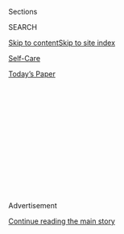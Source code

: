 <div id="app">

<div>

<div>

<div>

<div class="NYTAppHideMasthead css-1q2w90k e1suatyy0">

<div class="section css-ui9rw0 e1suatyy2">

<div class="css-eph4ug er09x8g0">

<div class="css-6n7j50">

</div>

<span class="css-1dv1kvn">Sections</span>

<div class="css-10488qs">

<span class="css-1dv1kvn">SEARCH</span>

</div>

[Skip to content](#site-content)[Skip to site
index](#site-index)

</div>

<div id="masthead-section-label" class="css-1wr3we4 eaxe0e00">

[Self-Care](https://www.nytimes3xbfgragh.onion/section/style/self-care/)

</div>

<div class="css-10698na e1huz5gh0">

</div>

</div>

<div id="masthead-bar-one" class="section hasLinks css-15hmgas e1csuq9d3">

<div class="css-uqyvli e1csuq9d0">

</div>

<div class="css-1uqjmks e1csuq9d1">

</div>

<div class="css-9e9ivx">

[](https://myaccount.nytimes3xbfgragh.onion/auth/login?response_type=cookie&client_id=vi)

</div>

<div class="css-1bvtpon e1csuq9d2">

[Today’s
Paper](https://www.nytimes3xbfgragh.onion/section/todayspaper)

</div>

</div>

</div>

</div>

<div data-aria-hidden="false">

<div id="site-content" data-role="main">

<div>

<div class="css-1aor85t" style="opacity:0.000000001;z-index:-1;visibility:hidden">

<div class="css-1hqnpie">

<div class="css-epjblv">

<span class="css-17xtcya">[Self-Care](/section/style/self-care/)</span><span class="css-x15j1o">|</span><span class="css-fwqvlz">Is
Coffee Good for
You?</span>

</div>

<div class="css-k008qs">

<div class="css-1iwv8en">

<span class="css-18z7m18"></span>

<div>

</div>

</div>

<span class="css-1n6z4y">https://nyti.ms/31PQftM</span>

<div class="css-1705lsu">

<div class="css-4xjgmj">

<div class="css-4skfbu" data-role="toolbar" data-aria-label="Social Media Share buttons, Save button, and Comments Panel with current comment count" data-testid="share-tools">

  - 
  - 
  - 
  - 
    
    <div class="css-6n7j50">
    
    </div>

  - 

</div>

</div>

</div>

</div>

</div>

</div>

<div class="css-13pd83m">

</div>

<div id="top-wrapper" class="css-1sy8kpn">

<div id="top-slug" class="css-l9onyx">

Advertisement

</div>

[Continue reading the main
story](#after-top)

<div class="ad top-wrapper" style="text-align:center;height:100%;display:block;min-height:250px">

<div id="top" class="place-ad" data-position="top" data-size-key="top">

</div>

</div>

<div id="after-top">

</div>

</div>

<div>

<div id="sponsor-wrapper" class="css-1hyfx7x">

<div id="sponsor-slug" class="css-19vbshk">

Supported by

</div>

[Continue reading the main
story](#after-sponsor)

<div id="sponsor" class="ad sponsor-wrapper" style="text-align:center;height:100%;display:block">

</div>

<div id="after-sponsor">

</div>

</div>

<div class="css-186x18t">

Scam or not

</div>

<div class="css-1vkm6nb ehdk2mb0">

# Is Coffee Good for You?

</div>

Yes\! But it depends on the kind of coffee and the
quantity.

<div class="css-79elbk" data-testid="photoviewer-wrapper">

<div class="css-z3e15g" data-testid="photoviewer-wrapper-hidden">

</div>

<div class="css-1a48zt4 ehw59r15" data-testid="photoviewer-children">

![<span class="css-cnj6d5 e1z0qqy90" itemprop="copyrightHolder"><span class="css-1ly73wi e1tej78p0">Credit...</span><span><span>Photo
Illustration by The New York Times; Shutterstock
(coffee)</span></span></span>](https://static01.graylady3jvrrxbe.onion/images/2020/02/14/fashion/14scams-coffee2/14scams-coffee2-articleLarge.jpg?quality=75&auto=webp&disable=upscale)

</div>

</div>

<div class="css-18e8msd">

<div class="css-vp77d3 epjyd6m0">

<div class="css-1baulvz">

By <span class="css-1baulvz last-byline" itemprop="name">Dawn
MacKeen</span>

</div>

</div>

  - 
    
    <div class="css-ld3wwf e16638kd2">
    
    Published Feb. 13, 2020Updated Feb. 22,
    2020
    
    </div>

  - 
    
    <div class="css-4xjgmj">
    
    <div class="css-pvvomx" data-role="toolbar" data-aria-label="Social Media Share buttons, Save button, and Comments Panel with current comment count" data-testid="share-tools">
    
      - 
      - 
      - 
      - 
        
        <div class="css-6n7j50">
        
        </div>
    
      - 
    
    </div>
    
    </div>

</div>

</div>

<div class="section meteredContent css-1r7ky0e" name="articleBody" itemprop="articleBody">

<div class="css-1fanzo5 StoryBodyCompanionColumn">

<div class="css-53u6y8">

We’ve come a long way from the cans of Folgers that filled our
grandparents’ cupboards, with our oat milk lattes, cold brews and
Frappuccinos. Some of us are still very utilitarian about the drink
while others perform elaborate rituals. The fourth most popular beverage
in the country, coffee is steeped into our culture. Just the right
amount can improve our mood; too much may make us feel anxious and
jittery.

-----

## Is coffee good for me?

Yes.

In moderation, coffee seems to be good for most people — that’s 3 to 5
cups daily, or up to 400 milligrams of caffeine.

“The evidence is pretty consistent that coffee is associated with a
lower risk of mortality,” said Erikka Loftfield, a research fellow at
the National Cancer Institute who has studied the beverage.

</div>

</div>

<div class="css-1fanzo5 StoryBodyCompanionColumn">

<div class="css-53u6y8">

For years, coffee was believed to be a possible carcinogen, but the 2015
[Dietary
Guidelines](https://health.gov/dietaryguidelines/2015-scientific-report/PDFs/Scientific-Report-of-the-2015-Dietary-Guidelines-Advisory-Committee.pdf)
**** helped to change perception. **** For the first time, moderate
coffee drinking was included as part of a healthy diet. When researchers
controlled for lifestyle factors, like how **** many heavy coffee
drinkers also smoked, the data tipped in coffee’s favor.

A large 2017 review on coffee consumption and human health **** in the
[British Medical
Journal](https://www.bmj.com/content/359/bmj.j5024.long) also found ****
that most of the time, coffee was associated with a benefit, rather than
a harm. In examining more than 200 reviews of previous studies, the
authors observed that moderate coffee drinkers had less cardiovascular
disease, and premature death from all causes, including heart attacks
and stroke, than those skipping the beverage.

In addition, experts say some of **** the strongest protective effects
may be with Type 2 diabetes, Parkinson’s disease, and liver conditions
such as cirrhosis, liver cancer and chronic liver disease. For example,
having about five cups of coffee a day, instead of none, is correlated
with a 30 percent decreased risk of Type 2 diabetes, according to a
meta-analysis of 30 studies.

The potential benefit from coffee might be from the polyphenols, which
are plant compounds that have antioxidant properties, according to Dr.
Giuseppe Grosso, an assistant professor in human nutrition at University
of Catania in Italy and the lead author of an **** [umbrella
review](https://www.annualreviews.org/doi/10.1146/annurev-nutr-071816-064941)
**** in the Annual Review of Nutrition.

However, coffee isn’t for everyone. There are concerns about
overconsumption. This is especially true for expecting mothers because
the safety of caffeine during pregnancy is unclear. While the research
into coffee’s impact on health is ongoing, most of the work in this
field is observational.

</div>

</div>

<div class="css-1fanzo5 StoryBodyCompanionColumn">

<div class="css-53u6y8">

“We don’t know for sure if coffee is the cause of the health benefits,”
said Jonathan Fallowfield, a professor at the University of Edinburgh,
and co-author of the British Medical Journal review. **“**These findings
could be due to other factors or behaviors present in coffee drinkers.”

-----

## Does the way coffee is prepared matter?

Yes. Do you prefer a dark or light roast? Coarse grinding or fine?
Arabica or robusta?

“All of these different aspects affect the taste, but also affect the
compounds within the coffees,” said Neal Freedman, a senior investigator
with the National Cancer Institute. “But it’s not clear at all how these
different levels of compounds may be related to health.”

Roasting, for example, reduces the amount of chlorogenic acids, but
other antioxidant compounds are formed. Espresso has the highest
concentration of many compounds because it has less water than drip
coffee.

A
[study](https://jamanetwork.com/journals/jamainternalmedicine/fullarticle/2686145)
in JAMA Internal Medicine examined the coffee habits of nearly 500,000
people in the U.K. and found that it didn’t matter if they drank one cup
or chain-drank eight — regular or decaf — or whether they were fast
metabolizers of coffee or slow. They were linked to a lower risk of
death from all causes, except with instant coffee, the evidence was
weaker.

The way you prepare your cup of joe may influence your cholesterol
levels, too. “The one coffee we know not suitable to be drinking is the
boiled coffee,” said Marilyn C. Cornelis, an assistant professor in
preventive medicine at the Northwestern University Feinberg School of
Medicine and co-author of the JAMA Internal Medicine study.

</div>

</div>

<div class="css-1fanzo5 StoryBodyCompanionColumn">

<div class="css-53u6y8">

Examples of this include the plunge-happy French press, Scandinavian
coffee, or Greek and Turkish coffee — the kind commonly consumed in the
Middle East. (When poured, the unfiltered grounds settle on the tiny
cup’s bottom like sludge. To peek into the future, elders in the
region have a tradition of reading the sediment of an overturned cup,
like a crystal ball.)

However, the oil in [boiled
coffee](https://www.sciencedirect.com/science/article/abs/pii/S0021915097000993)
has cafestol and kahweol, compounds called diterpenes. They are shown to
raise LDL, the bad cholesterol, and slightly lower HDL, what’s known as
the good kind.

“If you filter the coffee, then it’s no issue at all,” said Rob van Dam,
a professor at Saw Swee Hock School of Public Health at National
University of Singapore. “For people with cholesterol issues, it’s
better to switch to other types of coffee.” He’s been studying coffee
for two decades. (And, yes, he’s had a lot of coffee in that time.)

However, other researchers say not to throw out the boiled coffee just
yet. The clinical significance of such small increases in cholesterol
may be questionable, given that it’s not associated with an increase in
cardiovascular deaths.

Many consumers have also swapped loose grounds for coffee pods. While
there are environmental concerns with single use pods, researchers
believe them to hold the same benefits as, say, drip coffee. The latter
applies to cold brew, too, but more research is
needed.

</div>

</div>

<div class="css-1fanzo5 StoryBodyCompanionColumn">

<div class="css-53u6y8">

-----

</div>

</div>

<div id="is-this-a-scam" class="section interactive-content interactive-size-scoop css-m2zfm8" data-id="100000006519225">

## Is This A Scam?

<div class="css-17ih8de interactive-body" data-sourceid="100000006519225">

<div class="g-story g-freebird g-max-limit" data-preview-slug="2019-03-10-vi-freebird">

</div>

<div id="is-this-a-scam">

### Is ...

<div class="g-scams">

<span class="g-scam">
[](https://www.nytimes3xbfgragh.onion/2019/10/16/style/self-care/celery-juice-benefits.html)</span>

Celery Juice

<span class="g-comma"></span>

,

<span class="g-scam">
[](https://www.nytimes3xbfgragh.onion/2019/10/16/style/self-care/kombucha-benefits.html)</span>

Kombucha

<span class="g-comma"></span>

,

<span class="g-scam">
[](https://www.nytimes3xbfgragh.onion/2019/10/16/style/self-care/activated-charcoal-benefits.html)</span>

Activated Charcoal

<span class="g-comma"></span>

,

<span class="g-scam">
[](https://www.nytimes3xbfgragh.onion/2019/10/16/style/self-care/cbd-oil-benefits.html)</span>

CBD

<span class="g-comma"></span>

,

<span class="g-scam">
[](https://www.nytimes3xbfgragh.onion/2019/10/16/style/self-care/turmeric-benefits.html)</span>

Turmeric

<span class="g-comma"></span>

,

<span class="g-scam">
[](https://www.nytimes3xbfgragh.onion/2019/11/01/style/self-care/fish-oil-benefits.html)</span>

Fish Oil

<span class="g-comma"></span>

,

<span class="g-scam">
[](https://www.nytimes3xbfgragh.onion/2019/11/15/style/chlorophyll-benefits.html)</span>

Chlorophyll

<span class="g-comma"></span>

,

<span class="g-scam">
[](https://www.nytimes3xbfgragh.onion/2019/11/23/style/self-care/intermittent-fasting-benefits.html)</span>

Intermittent Fasting

<span class="g-comma"></span>

,

<span class="g-scam">
[](https://www.nytimes3xbfgragh.onion/2020/01/02/style/self-care/keto-diet-explained-benefits.html)</span>

The Keto Diet

<span class="g-comma"></span>

,

<span class="g-scam">
[](https://www.nytimes3xbfgragh.onion/2019/11/27/style/self-care/probiotics-benefits.html)</span>

Probiotics

<span class="g-comma"></span>

,

<span class="g-scam">
[](https://www.nytimes3xbfgragh.onion/2019/11/09/style/self-care/collagen-benefits.html)</span>

Collagen

<span class="g-comma"></span>

,

<span class="g-scam">
[](https://www.nytimes3xbfgragh.onion/2020/02/13/style/self-care/coffee-benefits.html)</span>

Coffee

<span class="g-comma"></span>

,

</div>

### A Scam?

<div id="g-tagline-wrap">

Facts about wellness.

Will these trends change your life — or

take your money?

</div>

</div>

</div>

</div>

<div class="css-1fanzo5 StoryBodyCompanionColumn">

<div class="css-53u6y8">

-----

## Do all kinds of coffee have the same amount of caffeine?

No. Espresso has the highest concentration of caffeine, packing about 70
milligrams into a one-ounce shot, but is consumed in smaller quantities.
By comparison, a typical 12-ounce serving of drip coffee has 200
milligrams of caffeine, more than instant’s 140. And, yes, brewed decaf
has caffeine, too — 8 milligrams — which can add up.

When buying coffee, you never really know what you’re going to get. At
one Florida coffee house, over a six-day period, the same 16-ounce
[breakfast blend](https://academic.oup.com/jat/article/27/7/520/784168)
fluctuated from 259 milligrams all the way up to 564 — which goes beyond
federal recommendations.

But for some of us, knowing how much caffeine is in our coffee can be
especially important. You’ve probably noticed it before. How a friend
can pound quadruple espresso shots at 10 p.m. and sleep afterward, while
you can’t have any past noon, or you’ll be watching “Seinfeld” reruns
until dawn. Some of us have a polymorphism, a genetic variant that slows
our metabolism for caffeine. It’s these individuals that Dr. Grosso
recommends limit their refills. “They take a coffee, and then they have
the second and the third, and they still have the caffeine of the
first,” he said.

You can even [find out whether you are a fast or slow
metabolizer](https://well.blogs.nytimes3xbfgragh.onion/2016/07/12/for-coffee-drinkers-the-buzz-may-be-in-your-genes/)
through a variety of direct-to-consumer testing services, including
23andMe.

</div>

</div>

<div class="css-1fanzo5 StoryBodyCompanionColumn">

<div class="css-53u6y8">

-----

## Is coffee addictive?

Evidence suggests there can be a reliance on the drink, and tolerance
builds over time. Withdrawal symptoms include a headache, fatigue,
irritability, difficulty concentrating, and depressed mood.

Indeed, caffeine is a psychoactive drug, and coffee is its biggest
dietary source. About a half-hour after sipping a cup of joe, the
caffeine kicks in, and is quickly absorbed. Blood vessels constrict.
Blood pressure increases. A moderate amount of caffeine can wake you up,
boost your mood, energy, alertness, concentration and even athletic
performance. On average, it takes four to six hours to metabolize half
the caffeine.

For those knocking back more than 400 milligrams of caffeine a day,
there’s not enough evidence to assess the safety, according to the
Dietary Guidelines. [Higher
doses](https://www.liebertpub.com/doi/10.1089/caff.2019.0020) can lead
to caffeine intoxication, with its shakiness, nervousness, and irregular
heartbeat. Caffeine is also
[linked](https://www.sciencedirect.com/science/article/abs/pii/S1087079216000150?via%3Dihub)
with delaying the time it takes for you fall asleep, how long you stay
there, and the reported quality of that shut eye.

“I think that caffeine is so common and so ingrained in our culture, and
daily habits, that we often don’t think about it as a potential source
of problems,” said Mary M. Sweeney, an assistant professor of psychiatry
and behavioral sciences at the Johns Hopkins University School of
Medicine.

Cutting down coffee may help with gastroesophageal reflux, too. A [new
study](https://cghjournal.org/retrieve/pii/S1542356519313801) found that
women drinking caffeinated beverages — coffee, tea, or soda — were
associated with a small but increased risk of symptoms, like heartburn.
The study’s authors predicted fewer symptoms when substituting two
servings of the drinks with water.

</div>

</div>

<div class="css-1fanzo5 StoryBodyCompanionColumn">

<div class="css-53u6y8">

Current available research hasn’t determined what amount of caffeine can
be safely consumed during pregnancy, according to the American College
of Obstetricians and Gynecologists. Caffeine does cross the placenta so
some doctors may recommend pregnant women stay below 200 milligrams of
coffee daily.

Extremely high doses of caffeine can be
[fatal.](https://www.ncbi.nlm.nih.gov/pmc/articles/PMC6011436/) But
researchers say that’s more likely to occur accidentally with caffeine
powder or pills. “You don’t see a lot of people going into the emergency
room because they accidentally drank too much coffee,” said Dr. van Dam.

-----

## What is a coffee bean?

Inside the red fruit of *coffea* lie two coffee beans. Green in color,
the duo spoon together, the rich brown hue to appear only after
roasting. In fact, they aren’t beans at all. “It’s like a cherry, you
pick off the tree,” said Patrick Brown, a professor of plant sciences at
University of California, Davis. Unlike the cherry, though, the seed is
the prize, and the flesh is discarded.

In addition to caffeine, coffee is a dark brew of a thousand chemical
compounds that could have potential therapeutic effects on the body. One
key component, chlorogenic acid, is a polyphenol found in many fruits
and vegetables. Coffee is also a good dietary source of vitamin B3,
magnesium and potassium.

“People often see coffee just as a vehicle for caffeine, but, of course,
it’s a very complex plant beverage,” said Dr. van Dam.

</div>

</div>

<div class="css-1fanzo5 StoryBodyCompanionColumn">

<div class="css-53u6y8">

With *coffea’s* estimated 124 species, most of flavors remain untapped;
and perhaps will be forever, with an estimated 60 percent under threat
of extinction, largely from climate change, disease, pests and
deforestation. What fills our mugs at cafes, the office, and on road
trips are from two species: arabica and canephora, known as robusta.
Arabica fills specialty cafes, and costs more than robusta, which fuels
instant coffees and some espressos.

For all of the pomp swirling around arabica, the fact remains it is an
extremely homogeneous little seed. Almost all of the world’s arabica
coffee progeny traces itself back a few plants from Ethiopia, coffee’s
birthplace, or Yemen.

-----

## Does adding milk or sugar cancel out benefits?

Doctors don’t know. One 2015
[study](https://www.ncbi.nlm.nih.gov/pmc/articles/PMC5875735/) found
that those adding sugar, cream or milk had the same associated benefit
as those who preferred it black. But the coffee industry has exploded
since the ’90s when the older adults in the study filled out their
dietary history. “It was only about a tablespoon of cream or milk, and a
teaspoon of sugar,” said the study’s lead author, Dr. Loftfield, with
the National Cancer Institute. “This is very different, potentially,
than some of these coffee beverages you see on the market today.”

Sweet coffee and tea are the fourth largest source of sugar in the diets
of adults, according to the October survey from the U.S.D.A. That
includes dessert-like beverages, like Dunkin’ Donuts’ 860-calorie creamy
frozen coconut caramel coffee drink, with 17 grams of saturated fat, and
129 grams of total sugars. Experts say some of these drinks bear little
relation to the 2-calorie cup of black
[coffee](https://fdc.nal.usda.gov/fdc-app.html#_blank) of the past,
worrying health officials.

“When you talk about a drink that has that load of unhealthy fats and
that much sugar, can’t possibly be a healthy beverage on balance,” Dr.
Jim Krieger, a clinical professor of medicine and health services at the
University of Washington. “That amount of sugar alone is astronomical
compared to the current recommendations of U.S. Dietary Guidelines of 50
grams of sugar a day.”

</div>

</div>

<div class="css-1fanzo5 StoryBodyCompanionColumn">

<div class="css-53u6y8">

The concern is heightened, experts say, especially because an estimated
43 percent of teens are now drinking coffee — nearly doubling since 2003
— according to the research firm Kantar, driven partly by sweet drinks.

“People should worry a lot about what they put in the coffee and what
the food and beverage industry puts in it,” said Laura Schmidt, a
professor at the University of California San Francisco School of
Medicine. “And sweetened coffee is one of the things that the beverage
industry is pushing on the public now that consumers have turned away
from soda for health reasons.”

-----

## Should I start pounding down more coffee?

Depends on your goals in life.

If you are enjoying the drink in moderation, doctors say continue
onward, and savor those sips. And for those patients with a sensitivity
to the beverage, Dr. Sophie Balzora, a gastroenterologist, weighs the
benefits and risks very carefully. The clinical associate professor of
medicine at N.Y.U. School of Medicine understands its cultural
significance, and knows to tread lightly. As she put it: “Robbing people
of their coffee seems
cruel.”

</div>

</div>

<div id="XX-scam-horizontal-rule" class="section interactive-content interactive-size-scoop css-1fwl6kh" data-id="100000006520452">

<div class="css-17ih8de interactive-body" data-sourceid="100000006520452">

</div>

</div>

<div>

</div>

</div>

<div>

</div>

<div>

</div>

<div>

</div>

<div>

<div id="bottom-wrapper" class="css-1ede5it">

<div id="bottom-slug" class="css-l9onyx">

Advertisement

</div>

[Continue reading the main
story](#after-bottom)

<div id="bottom" class="ad bottom-wrapper" style="text-align:center;height:100%;display:block;min-height:90px">

</div>

<div id="after-bottom">

</div>

</div>

</div>

</div>

</div>

## Site Index

<div>

</div>

## Site Information Navigation

  - [© <span>2020</span> <span>The New York Times
    Company</span>](https://help.nytimes3xbfgragh.onion/hc/en-us/articles/115014792127-Copyright-notice)

<!-- end list -->

  - [NYTCo](https://www.nytco.com/)
  - [Contact
    Us](https://help.nytimes3xbfgragh.onion/hc/en-us/articles/115015385887-Contact-Us)
  - [Work with us](https://www.nytco.com/careers/)
  - [Advertise](https://nytmediakit.com/)
  - [T Brand Studio](http://www.tbrandstudio.com/)
  - [Your Ad
    Choices](https://www.nytimes3xbfgragh.onion/privacy/cookie-policy#how-do-i-manage-trackers)
  - [Privacy](https://www.nytimes3xbfgragh.onion/privacy)
  - [Terms of
    Service](https://help.nytimes3xbfgragh.onion/hc/en-us/articles/115014893428-Terms-of-service)
  - [Terms of
    Sale](https://help.nytimes3xbfgragh.onion/hc/en-us/articles/115014893968-Terms-of-sale)
  - [Site
    Map](https://spiderbites.nytimes3xbfgragh.onion)
  - [Help](https://help.nytimes3xbfgragh.onion/hc/en-us)
  - [Subscriptions](https://www.nytimes3xbfgragh.onion/subscription?campaignId=37WXW)

</div>

</div>

</div>

</div>
